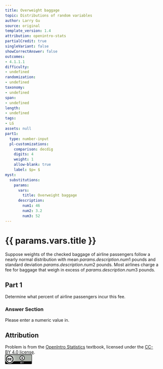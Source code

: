 ```yaml
---
title: Overweight baggage
topic: Distributions of random variables
author: Larry Gu
source: original
template_version: 1.4
attribution: openintro-stats
partialCredit: true
singleVariant: false
showCorrectAnswer: false
outcomes:
- 4.1.1.1
difficulty:
- undefined
randomization:
- undefined
taxonomy:
- undefined
span:
- undefined
length:
- undefined
tags:
- LG
assets: null
part1:
  type: number-input
  pl-customizations:
    comparison: decdig
    digits: 4
    weight: 1
    allow-blank: true
    label: $p= $
myst:
  substitutions:
    params:
      vars:
        title: Overweight baggage
      description:
        num1: 46
        num2: 3.2
        num3: 52
---
```

# {{ params.vars.title }}
Suppose weights of the checked baggage of airline passengers follow a nearly normal distribution with mean ${{ params.description.num1 }}$ pounds and standard deviation ${{ params.description.num2 }}$ pounds. Most airlines charge a fee for baggage that weigh in excess of ${{ params.description.num3 }}$ pounds.

## Part 1

Determine what percent of airline passengers incur this fee.

### Answer Section

Please enter a numeric value in.

## Attribution

Problem is from the [OpenIntro Statistics](https://openintro.org/book/os/) textbook, licensed under the [CC-BY 4.0 license](https://creativecommons.org/licenses/by/4.0/).<br>![Image representing the Creative Commons 4.0 BY license.](https://raw.githubusercontent.com/firasm/bits/master/by.png)